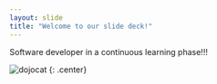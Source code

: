 ```yaml
---
layout: slide
title: "Welcome to our slide deck!"
---
```


Software developer in a continuous learning phase!!!

![dojocat](https://octodex.github.com/images/dojocat.jpg)
{: .center}
